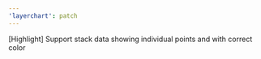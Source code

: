 ```yaml
---
'layerchart': patch
---
```


[Highlight] Support stack data showing individual points and with correct color
